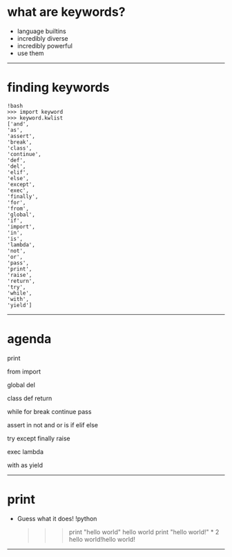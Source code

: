 # what are keywords?

* language builtins
* incredibly diverse
* incredibly powerful
* use them

---

# finding keywords

	!bash
	>>> import keyword
	>>> keyword.kwlist
	['and',
	'as',
	'assert',
	'break',
	'class',
	'continue',
	'def',
	'del',
	'elif',
	'else',
	'except',
	'exec',
	'finally',
	'for',
	'from',
	'global',
	'if',
	'import',
	'in',
	'is',
	'lambda',
	'not',
	'or',
	'pass',
	'print',
	'raise',
	'return',
	'try',
	'while',
	'with',
	'yield']

---

# agenda
print

from
import

global
del

class
def
return

while
for
break
continue
pass

assert
in
not
and
or
is
if
elif
else

try
except
finally
raise

exec
lambda

with
as
yield

---

# print
* Guess what it does!
	!python
	>>> print "hello world"
		hello world
	>>> print "hello world!" * 2
		hello world!hello world!

---


